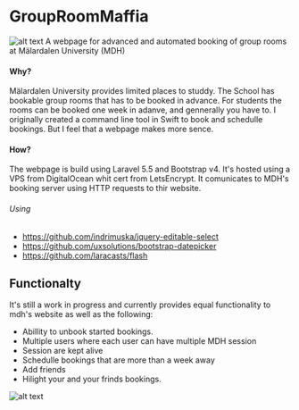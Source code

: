 # GroupRoomMaffia
![alt text](https://i.imgur.com/x0eYR7A.png)
A webpage for advanced and automated booking of group rooms at Mälardalen University (MDH)

#### Why?
Mälardalen University provides limited places to studdy.
The School has bookable group rooms that has to be booked in advance. 
For students the rooms can be booked one week in adanve, and gennerally you have to.
I originally created a command line tool in Swift to book and schedulle bookings. But I feel that a webpage makes more sence.

#### How?
The webpage is build using Laravel 5.5 and Bootstrap v4. It's hosted using a VPS from DigitalOcean whit cert from LetsEncrypt.
It comunicates to MDH's booking server using HTTP requests to thir website.

###### Using
* https://github.com/indrimuska/jquery-editable-select
* https://github.com/uxsolutions/bootstrap-datepicker
* https://github.com/laracasts/flash

## Functionalty
It's still a work in progress and currently provides equal functionality to mdh's website as well as the following:
* Abillity to unbook started bookings.
* Multiple users where each user can have multiple MDH session
* Session are kept alive 
* Schedulle bookings that are more than a week away
* Add friends
* Hilight your and your frinds bookings.
  
![alt text](https://i.imgur.com/uh8wl9x.png)
